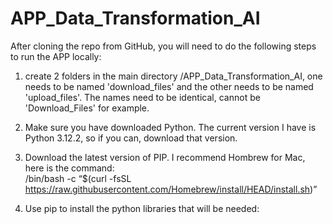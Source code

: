 # APP_Data_Transformation_AI

After cloning the repo from GitHub, you will need to do the following steps to run the APP locally:

1. create 2 folders in the main directory /APP_Data_Transformation_AI, one needs to be named 'download_files' and the other needs to be named 'upload_files'. The names need to be identical, cannot be 'Download_Files' for example. 

2. Make sure you have downloaded Python. The current version I have is Python 3.12.2, so if you can, download that version. 
3. Download the latest version of PIP. I recommend Hombrew for Mac, here is the command:  
            /bin/bash -c “$(curl -fsSL https://raw.githubusercontent.com/Homebrew/install/HEAD/install.sh)”
4. Use pip to install the python libraries that will be needed:
